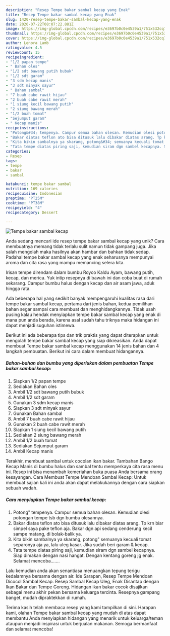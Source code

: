 ```yaml
---
description: "Resep Tempe bakar sambal kecap yang Enak"
title: "Resep Tempe bakar sambal kecap yang Enak"
slug: 1420-resep-tempe-bakar-sambal-kecap-yang-enak
date: 2020-07-22T08:07:22.881Z
image: https://img-global.cpcdn.com/recipes/e3697b0c0e4539a1/751x532cq70/tempe-bakar-sambal-kecap-foto-resep-utama.jpg
thumbnail: https://img-global.cpcdn.com/recipes/e3697b0c0e4539a1/751x532cq70/tempe-bakar-sambal-kecap-foto-resep-utama.jpg
cover: https://img-global.cpcdn.com/recipes/e3697b0c0e4539a1/751x532cq70/tempe-bakar-sambal-kecap-foto-resep-utama.jpg
author: Lenora Lamb
ratingvalue: 4.5
reviewcount: 15
recipeingredient:
- "1/2 papan tempe"
- " Bahan oles"
- "1/2 sdt bawang putih bubuk"
- "1/2 sdt garam"
- "3 sdm kecap manis"
- "3 sdt minyak sayur"
- " Bahan sambal"
- "7 buah cabe rawit hijau"
- "2 buah cabe rawit merah"
- "1 siung kecil bawang putih"
- "2 siung bawang merah"
- "1/2 buah tomat"
- "Sejumput garam"
- " Kecap manis"
recipeinstructions:
- "Potong&#34; tempenya. Campur semua bahan olesan. Kemudian olesi potongan tempe tsb dgn bumbu olesannya."
- "Bakar diatas teflon ato bisa ditusuk lalu dibakar diatas arang. Tp krn biar simpel saya pake teflon aja. Bakar dgn api sedang cenderung kecil sampe matang, di bolak-balik ya."
- "Kita bikin sambalnya ya skarang, potong&#34; semuanya kecuali tomat separonya aja ya, lalu uleg kasar. Jika sudah beri garam &amp; kecap."
- "Tata tempe diatas piring saji, kemudian siram dgn sambel kecapnya. Siap dimakan dengan nasi hangat. Dengan kentang goreng jg enak. Selamat mencoba......."
categories:
- Resep
tags:
- tempe
- bakar
- sambal

katakunci: tempe bakar sambal 
nutrition: 169 calories
recipecuisine: Indonesian
preptime: "PT25M"
cooktime: "PT38M"
recipeyield: "4"
recipecategory: Dessert

---
```



![Tempe bakar sambal kecap](https://img-global.cpcdn.com/recipes/e3697b0c0e4539a1/751x532cq70/tempe-bakar-sambal-kecap-foto-resep-utama.jpg)

Anda sedang mencari ide resep tempe bakar sambal kecap yang unik? Cara membuatnya memang tidak terlalu sulit namun tidak gampang juga. Jika salah mengolah maka hasilnya akan hambar dan bahkan tidak sedap. Padahal tempe bakar sambal kecap yang enak seharusnya mempunyai aroma dan cita rasa yang mampu memancing selera kita.

Irisan tempe direndam dalam bumbu Royco Kaldu Ayam, bawang putih, kecap, dan merica. Yuk intip resepnya di bawah ini dan coba buat di rumah sekarang. Campur bumbu halus dengan kecap dan air asam jawa, aduk hingga rata.

Ada beberapa hal yang sedikit banyak mempengaruhi kualitas rasa dari tempe bakar sambal kecap, pertama dari jenis bahan, kedua pemilihan bahan segar sampai cara membuat dan menghidangkannya. Tidak usah pusing kalau hendak menyiapkan tempe bakar sambal kecap yang enak di mana pun anda berada, karena asal sudah tahu triknya maka hidangan ini dapat menjadi suguhan istimewa.


Berikut ini ada beberapa tips dan trik praktis yang dapat diterapkan untuk mengolah tempe bakar sambal kecap yang siap dikreasikan. Anda dapat membuat Tempe bakar sambal kecap menggunakan 14 jenis bahan dan 4 langkah pembuatan. Berikut ini cara dalam membuat hidangannya.

<!--inarticleads1-->

##### Bahan-bahan dan bumbu yang diperlukan dalam pembuatan Tempe bakar sambal kecap:

1. Siapkan 1/2 papan tempe
1. Sediakan  Bahan oles
1. Ambil 1/2 sdt bawang putih bubuk
1. Ambil 1/2 sdt garam
1. Gunakan 3 sdm kecap manis
1. Siapkan 3 sdt minyak sayur
1. Gunakan  Bahan sambal
1. Ambil 7 buah cabe rawit hijau
1. Gunakan 2 buah cabe rawit merah
1. Siapkan 1 siung kecil bawang putih
1. Sediakan 2 siung bawang merah
1. Ambil 1/2 buah tomat
1. Sediakan Sejumput garam
1. Ambil  Kecap manis


Terakhir, membuat sambal untuk cocolan ikan bakar. Tambahan Bango Kecap Manis di bumbu halus dan sambal tentu memperkaya cita rasa menu ini. Resep ini bisa menambah kemeriahan buka puasa Anda bersama orang kesayangan. Cara Membuat Tempe Mendoan Sambal Kecap: Untuk membuat sajian kali ini anda akan dapat melakukannya dengan cara siapkan sebuah wadah. 

<!--inarticleads2-->

##### Cara menyiapkan Tempe bakar sambal kecap:

1. Potong&#34; tempenya. Campur semua bahan olesan. Kemudian olesi potongan tempe tsb dgn bumbu olesannya.
1. Bakar diatas teflon ato bisa ditusuk lalu dibakar diatas arang. Tp krn biar simpel saya pake teflon aja. Bakar dgn api sedang cenderung kecil sampe matang, di bolak-balik ya.
1. Kita bikin sambalnya ya skarang, potong&#34; semuanya kecuali tomat separonya aja ya, lalu uleg kasar. Jika sudah beri garam &amp; kecap.
1. Tata tempe diatas piring saji, kemudian siram dgn sambel kecapnya. Siap dimakan dengan nasi hangat. Dengan kentang goreng jg enak. Selamat mencoba.......


Lalu kemudian anda akan senantiasa menuangkan tepung terigu kedalamnya bersama dengan air. Ide Sarapan, Resep Tempe Mendoan Dicocol Sambal Kecap. Resep Sambal Kecap Uleg, Enak Disantap dengan Ikan Bakar dan Tempe Goreng. Hidangan ikan bakar cocok disajikan sebagai menu akhir pekan bersama keluarga tercinta. Resepnya gampang banget, mudah dipraktekkan di rumah. 

Terima kasih telah membaca resep yang kami tampilkan di sini. Harapan kami, olahan Tempe bakar sambal kecap yang mudah di atas dapat membantu Anda menyiapkan hidangan yang menarik untuk keluarga/teman ataupun menjadi inspirasi untuk berjualan makanan. Semoga bermanfaat dan selamat mencoba!

